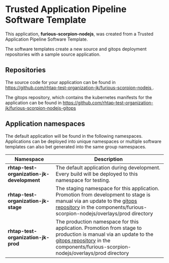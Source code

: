 # Trusted Application Pipeline Software Template

This application, **furious-scorpion-nodejs**, was created from a Trusted Application Pipeline Software Template.

The software templates create a new source and gitops deployment repositories with a sample source application. 

## Repositories

The source code for your application can be found in [https://github.com/rhtap-test-organization-jk/furious-scorpion-nodejs ](https://github.com/rhtap-test-organization-jk/furious-scorpion-nodejs ).
 
The gitops repository, which contains the kubernetes manifests for the application can be found in 
[https://github.com/rhtap-test-organization-jk/furious-scorpion-nodejs-gitops ](https://github.com/rhtap-test-organization-jk/furious-scorpion-nodejs-gitops ) 

## Application namespaces 

The default application will be found in the following namespaces. Applications can be deployed into unique namespaces or multiple software templates can also bet generated into the same group namespaces.  

|  Namespace   |  Description   |  
| -------- | -------- |   
| **rhtap-test-organization-jk-development** | The default application during development. Every build will be deployed to this namespace for testing. | 
| **rhtap-test-organization-jk-stage** | The staging namespace for this application. Promotion from development to stage is manual via an update to the [gitops repository](https://github.com/rhtap-test-organization-jk/furious-scorpion-nodejs-gitops ) in the components/furious-scorpion-nodejs/overlays/prod directory |  
| **rhtap-test-organization-jk-prod** | The production namespace for this application. Promotion from stage to production is manual via an update to the [gitops repository](https://github.com/rhtap-test-organization-jk/furious-scorpion-nodejs-gitops ) in the components/furious-scorpion-nodejs/overlays/prod directory | 